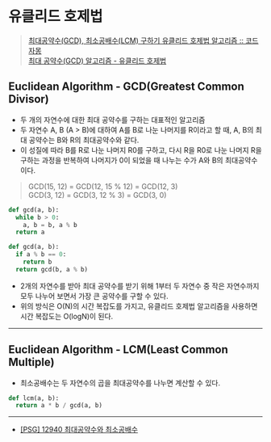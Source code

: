 # 유클리드 호제법

> [최대공약수(GCD), 최소공배수(LCM) 구하기 유클리드 호제법 알고리즘 :: 코드자몽](https://myjamong.tistory.com/138)  
> [최대 공약수(GCD) 알고리즘 - 유클리드 호제법](https://heoseongh.github.io/algorithm/Euclidean/)

## Euclidean Algorithm - GCD(Greatest Common Divisor)

- 두 개의 자연수에 대한 최대 공약수를 구하는 대표적인 알고리즘
- 두 자연수 A, B (A > B)에 대하여 A를 B로 나눈 나머지를 R이라고 할 때, A, B의 최대 공약수는 B와 R의 최대공약수와 같다.
- 이 성질에 따라 B를 R로 나눈 나머지 R0를 구하고, 다시 R을 R0로 나눈 나머지 R을 구하는 과정을 반복하여 나머지가 0이 되었을 때 나누는 수가 A와 B의 최대공약수이다.

> GCD(15, 12) = GCD(12, 15 % 12) = GCD(12, 3)  
> GCD(3, 12) = GCD(3, 12 % 3) = GCD(3, 0)

```python
def gcd(a, b):
  while b > 0:
    a, b = b, a % b
  return a

def gcd(a, b):
  if a % b == 0:
    return b
  return gcd(b, a % b)

```

- 2개의 자연수를 받아 최대 공약수를 받기 위해 1부터 두 자연수 중 작은 자연수까지 모두 나누어 보면서 가장 큰 공약수를 구할 수 있다.
- 위의 방식은 O(N)의 시간 복잡도를 가지고, 유클리드 호제법 알고리즘을 사용하면 시간 복잡도는 O(logN)이 된다.

---

## Euclidean Algorithm - LCM(Least Common Multiple)

- 최소공배수는 두 자연수의 곱을 최대공약수를 나누면 계산할 수 있다.

```python
def lcm(a, b):
  return a * b / gcd(a, b)
```

---

- [[PSG] 12940 최대공약수와 최소공배수](https://github.com/chaeryeon823/Coding-Test/blob/main/PROGRAMMERS/12940.py)
